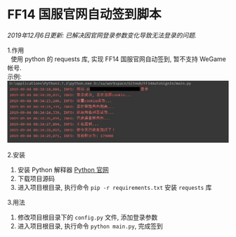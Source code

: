 #  FF14 国服官网自动签到脚本

*2019年12月6日更新: 已解决因官网登录参数变化导致无法登录的问题.* 

1.作用  
&nbsp;&nbsp;使用 python 的 requests 库, 实现 FF14 国服官网自动签到, 暂不支持 WeGame 帐号.  
示例:  
![示例](example.png "示例")

2.安装
  1. 安装 Python 解释器 [Python 官网](https://www.python.org/)
  2. 下载项目源码
  3. 进入项目根目录, 执行命令 `pip -r requirements.txt` 安装 `requests` 库

3.用法
  1. 修改项目根目录下的 `config.py` 文件, 添加登录参数
  2. 进入项目根目录, 执行命令 `python main.py`, 完成签到
